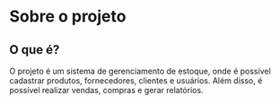 # Sobre o projeto

## O que é?

O projeto é um sistema de gerenciamento de estoque, onde é possível cadastrar produtos, fornecedores, clientes e usuários. Além disso, é possível realizar vendas, compras e gerar relatórios.
